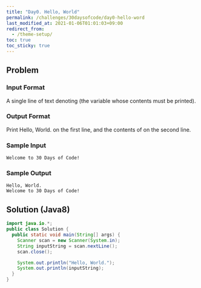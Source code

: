 ```yaml
---
title: "Day0. Hello, World"
permalink: /challenges/30daysofcode/day0-hello-word
last_modified_at: 2021-01-06T01:01:03+09:00
redirect_from:
  - /theme-setup/
toc: true
toc_sticky: true
---
```



## Problem

### Input Format

A single line of text denoting  (the variable whose contents must be printed).

### Output Format

Print Hello, World. on the first line, and the contents of  on the second line.

### Sample Input
```
Welcome to 30 Days of Code!
```
### Sample Output
```
Hello, World. 
Welcome to 30 Days of Code!
```

## Solution (Java8)

```java
import java.io.*;
public class Solution {
  public static void main(String[] args) {
    Scanner scan = new Scanner(System.in);
    String inputString = scan.nextLine();
    scan.close();

    System.out.println("Hello, World.");
    System.out.println(inputString);
  }
}
```